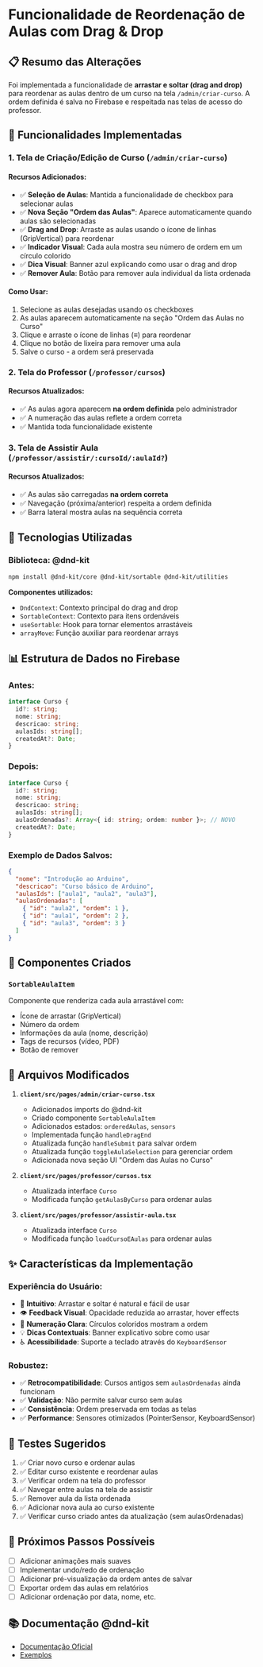 # Funcionalidade de Reordenação de Aulas com Drag & Drop

## 📋 Resumo das Alterações

Foi implementada a funcionalidade de **arrastar e soltar (drag and drop)** para reordenar as aulas dentro de um curso na tela `/admin/criar-curso`. A ordem definida é salva no Firebase e respeitada nas telas de acesso do professor.

## 🎯 Funcionalidades Implementadas

### 1. Tela de Criação/Edição de Curso (`/admin/criar-curso`)

#### Recursos Adicionados:
- ✅ **Seleção de Aulas**: Mantida a funcionalidade de checkbox para selecionar aulas
- ✅ **Nova Seção "Ordem das Aulas"**: Aparece automaticamente quando aulas são selecionadas
- ✅ **Drag and Drop**: Arraste as aulas usando o ícone de linhas (GripVertical) para reordenar
- ✅ **Indicador Visual**: Cada aula mostra seu número de ordem em um círculo colorido
- ✅ **Dica Visual**: Banner azul explicando como usar o drag and drop
- ✅ **Remover Aula**: Botão para remover aula individual da lista ordenada

#### Como Usar:
1. Selecione as aulas desejadas usando os checkboxes
2. As aulas aparecem automaticamente na seção "Ordem das Aulas no Curso"
3. Clique e arraste o ícone de linhas (≡) para reordenar
4. Clique no botão de lixeira para remover uma aula
5. Salve o curso - a ordem será preservada

### 2. Tela do Professor (`/professor/cursos`)

#### Recursos Atualizados:
- ✅ As aulas agora aparecem **na ordem definida** pelo administrador
- ✅ A numeração das aulas reflete a ordem correta
- ✅ Mantida toda funcionalidade existente

### 3. Tela de Assistir Aula (`/professor/assistir/:cursoId/:aulaId?`)

#### Recursos Atualizados:
- ✅ As aulas são carregadas **na ordem correta**
- ✅ Navegação (próxima/anterior) respeita a ordem definida
- ✅ Barra lateral mostra aulas na sequência correta

## 🔧 Tecnologias Utilizadas

### Biblioteca: @dnd-kit
```bash
npm install @dnd-kit/core @dnd-kit/sortable @dnd-kit/utilities
```

**Componentes utilizados:**
- `DndContext`: Contexto principal do drag and drop
- `SortableContext`: Contexto para itens ordenáveis
- `useSortable`: Hook para tornar elementos arrastáveis
- `arrayMove`: Função auxiliar para reordenar arrays

## 📊 Estrutura de Dados no Firebase

### Antes:
```typescript
interface Curso {
  id?: string;
  nome: string;
  descricao: string;
  aulasIds: string[];
  createdAt?: Date;
}
```

### Depois:
```typescript
interface Curso {
  id?: string;
  nome: string;
  descricao: string;
  aulasIds: string[];
  aulasOrdenadas?: Array<{ id: string; ordem: number }>; // NOVO
  createdAt?: Date;
}
```

### Exemplo de Dados Salvos:
```json
{
  "nome": "Introdução ao Arduino",
  "descricao": "Curso básico de Arduino",
  "aulasIds": ["aula1", "aula2", "aula3"],
  "aulasOrdenadas": [
    { "id": "aula2", "ordem": 1 },
    { "id": "aula1", "ordem": 2 },
    { "id": "aula3", "ordem": 3 }
  ]
}
```

## 🎨 Componentes Criados

### `SortableAulaItem`
Componente que renderiza cada aula arrastável com:
- Ícone de arrastar (GripVertical)
- Número da ordem
- Informações da aula (nome, descrição)
- Tags de recursos (vídeo, PDF)
- Botão de remover

## 📝 Arquivos Modificados

1. **`client/src/pages/admin/criar-curso.tsx`**
   - Adicionados imports do @dnd-kit
   - Criado componente `SortableAulaItem`
   - Adicionados estados: `orderedAulas`, `sensors`
   - Implementada função `handleDragEnd`
   - Atualizada função `handleSubmit` para salvar ordem
   - Atualizada função `toggleAulaSelection` para gerenciar ordem
   - Adicionada nova seção UI "Ordem das Aulas no Curso"

2. **`client/src/pages/professor/cursos.tsx`**
   - Atualizada interface `Curso`
   - Modificada função `getAulasByCurso` para ordenar aulas

3. **`client/src/pages/professor/assistir-aula.tsx`**
   - Atualizada interface `Curso`
   - Modificada função `loadCursoEAulas` para ordenar aulas

## ✨ Características da Implementação

### Experiência do Usuário:
- 🎯 **Intuitivo**: Arrastar e soltar é natural e fácil de usar
- 👁️ **Feedback Visual**: Opacidade reduzida ao arrastar, hover effects
- 🔢 **Numeração Clara**: Círculos coloridos mostram a ordem
- 💡 **Dicas Contextuais**: Banner explicativo sobre como usar
- ♿ **Acessibilidade**: Suporte a teclado através do `KeyboardSensor`

### Robustez:
- ✅ **Retrocompatibilidade**: Cursos antigos sem `aulasOrdenadas` ainda funcionam
- ✅ **Validação**: Não permite salvar curso sem aulas
- ✅ **Consistência**: Ordem preservada em todas as telas
- ✅ **Performance**: Sensores otimizados (PointerSensor, KeyboardSensor)

## 🧪 Testes Sugeridos

1. ✅ Criar novo curso e ordenar aulas
2. ✅ Editar curso existente e reordenar aulas
3. ✅ Verificar ordem na tela do professor
4. ✅ Navegar entre aulas na tela de assistir
5. ✅ Remover aula da lista ordenada
6. ✅ Adicionar nova aula ao curso existente
7. ✅ Verificar curso criado antes da atualização (sem aulasOrdenadas)

## 🚀 Próximos Passos Possíveis

- [ ] Adicionar animações mais suaves
- [ ] Implementar undo/redo de ordenação
- [ ] Adicionar pré-visualização da ordem antes de salvar
- [ ] Exportar ordem das aulas em relatórios
- [ ] Adicionar ordenação por data, nome, etc.

## 📚 Documentação @dnd-kit

- [Documentação Oficial](https://docs.dndkit.com/)
- [Exemplos](https://master--5fc05e08a4a65d0021ae0bf2.chromatic.com/)
